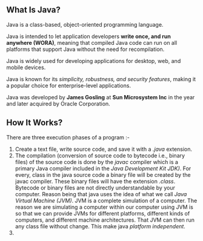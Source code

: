 ## What Is Java?

Java is a class-based, object-oriented programming language.

Java is intended to let application developers **write once, and run anywhere (WORA)**, meaning that compiled Java code can run on all platforms that support Java without the need for recompilation.

Java is widely used for developing applications for desktop, web, and mobile devices.

Java is known for its *simplicity, robustness, and security features*, making it a popular choice for enterprise-level applications.

Java was developed by **James Gosling** at **Sun Microsystem Inc** in the year and later acquired by Oracle Corporation.

## How It Works?

There are three execution phases of a program :-

1. Create a text file, write source code, and save it with a *.java* extension.
2. The compilation (conversion of source code to bytecode i.e., binary files) of the source code is done by the *javac* compiler which is a primary Java compiler included in the *Java Development Kit JDK)*. For every, class in the java source code a binary file will be created by the javac compiler. These binary files will have the extension *.class*. Bytecode or binary files are not directly understandable by your computer. Reason being that java uses the idea of what we call *Java Virtual Machine (JVM)*. JVM is a complete simulation of a computer. The reason we are simulating a computer within our computer using JVM is so that we can provide JVMs for different platforms, different kinds of computers, and different machine architectures. That JVM can then run any class file without change. This make java *platform independent*.
3. 